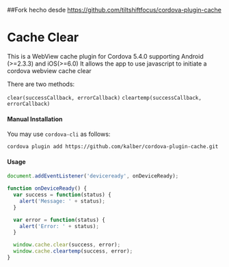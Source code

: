 ##Fork hecho desde https://github.com/tiltshiftfocus/cordova-plugin-cache

# Cache Clear

This is a WebView cache plugin for Cordova 5.4.0 supporting Android (>=2.3.3) and iOS(>=6.0)
It allows the app to use javascript to initiate a cordova webview cache clear

There are two methods:

`clear(successCallback, errorCallback)`
`cleartemp(successCallback, errorCallback)`

#### Manual Installation

You may use `cordova-cli` as follows:

```shell
cordova plugin add https://github.com/kalber/cordova-plugin-cache.git
```

#### Usage

```javascript
document.addEventListener('deviceready', onDeviceReady);

function onDeviceReady() {
  var success = function(status) {
    alert('Message: ' + status);
  }

  var error = function(status) {
    alert('Error: ' + status);
  }

  window.cache.clear(success, error);
  window.cache.cleartemp(success, error);
}

```
